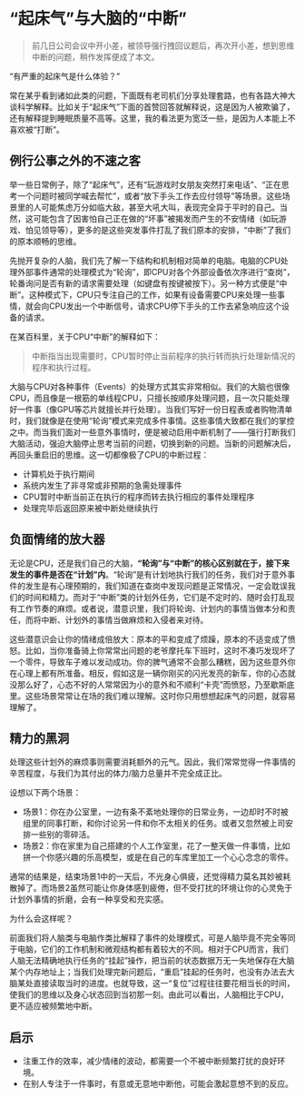 # “起床气”与大脑的“中断”

> 前几日公司会议中开小差，被领导强行拽回议题后，再次开小差，想到思维中断的问题，稍作发挥便成了本文。



“有严重的起床气是什么体验？”



常在某乎看到诸如此类的问题，下面既有老司机们分享处理套路，也有各路大神大谈科学解释。比如关于“起床气”下面的首赞回答就解释说，这是因为人被欺骗了，还有解释提到睡眠质量不高等。这里，我的看法更为宽泛一些，是因为人本能上不喜欢被“打断”。

## 例行公事之外的不速之客



举一些日常例子，除了“起床气”，还有“玩游戏时女朋友突然打来电话”、“正在思考一个问题时被同学喊去帮忙”，或者“放下手头工作去应付领导”等场景。这些场景里的人可能焦虑万分如临大敌，甚至大吼大叫，表现完全异于平时的自己。当然，这可能包含了因害怕自己正在做的“坏事”被揭发而产生的不安情绪（如玩游戏、怕见领导等），更多的是这些突发事件打乱了我们原本的安排，“中断”了我们的原本顺畅的思维。



先抛开复杂的人脑，我们先了解一下结构和机制相对简单的电脑。电脑的CPU处理外部事件通常的处理模式为“轮询”，即CPU对各个外部设备依次序进行“查岗”，轮番询问是否有新的请求需要处理（如键盘有按键被按下）。另一种方式便是“中断”。这种模式下，CPU只专注自己的工作，如果有设备需要CPU来处理一些事情，就会向CPU发出一个中断信号，请求CPU停下手头的工作去紧急响应这个设备的请求。

在某百科里，关于CPU“中断”的解释如下：

> 中断指当出现需要时，CPU暂时停止当前程序的执行转而执行处理新情况的程序和执行过程。



大脑与CPU对各种事件（Events）的处理方式其实非常相似。我们的大脑也很像CPU，而且像是一根筋的单线程CPU，只擅长按顺序处理问题，且一次只能处理好一件事（像GPU等芯片就擅长并行处理）。当我们写好一份日程表或者购物清单时，我们就像是在使用“轮询”模式来完成多件事情。这些事情大致都在我们的掌控之中。而当我们面对一些意外事情时，便是被动启用中断机制了——强行打断我们大脑活动，强迫大脑停止思考当前的问题，切换到新的问题。当新的问题解决后，再回头重启旧的思维。这一切都像极了CPU的中断过程：

- 计算机处于执行期间
- 系统内发生了非寻常或非预期的急需处理事件
- CPU暂时中断当前正在执行的程序而转去执行相应的事件处理程序
- 处理完毕后返回原来被中断处继续执行



## 负面情绪的放大器



无论是CPU，还是我们自己的大脑，**“轮询”与“中断”的核心区别就在于，接下来发生的事件是否在“计划”内**。“轮询”是有计划地执行我们的任务，我们对于意外事件的发生是有心理预期的，我们知道在查岗中发现问题是正常情况，一定会耽误我们的时间和精力。而对于“中断”类的计划外任务，它们是不定时的、随时会打乱现有工作节奏的麻烦。或者说，潜意识里，我们将轮询、计划内的事情当做本分和责任，而将中断、计划外的事情当做麻烦和入侵者来对待。



这些潜意识会让你的情绪成倍放大：原本的平和变成了烦躁，原本的不适变成了愤怒。比如，当你准备骑上你常常出问题的老爷摩托车下班时，这时不凑巧发现坏了一个零件，导致车子难以发动成功。你的脾气通常不会那么糟糕，因为这些意外你在心理上都有所准备。相反，假如这是一辆你刚买的闪光发亮的新车，你的心态就没那么好了，心态不好的人常常因为小的意外和不顺利“卡壳”而愤怒，乃至歇斯底里。这些场景常常让在场的我们难以理解。这时你只用想想起床气的问题，就容易理解了。

## 精力的黑洞



处理这些计划外的麻烦事则需要消耗额外的元气。因此，我们常常觉得一件事情的辛苦程度，与我们为其付出的体力/脑力总量并不完全成正比。



设想以下两个场景：

- 场景1：你在办公室里，一边有条不紊地处理你的日常业务，一边却时不时被组里的同事打断，和你讨论另一件和你不太相关的任务。或者又忽然被上司安排一些别的零碎活。
- 场景2：你在家里为自己搭建的个人工作室里，花了一整天做一件事情，比如拼一个你感兴趣的乐高模型，或是在自己的车库里加工一个心心念念的零件。



通常的结果是，结束场景1中的一天后，不光身心俱疲，还觉得精力莫名其妙被耗散掉了。而场景2虽然可能让你身体感到疲倦，但不受打扰的环境让你的心灵免于计划外事情的折磨，会有一种享受和充实感。



为什么会这样呢？



前面我们将人脑类与电脑作类比解释了事件的处理模式，可是人脑毕竟不完全等同于电脑，它们的工作机制和微观结构都有着较大的不同。相对于CPU而言，我们人脑无法精确地执行任务的“挂起”操作，把当前的状态数据万无一失地保存在大脑某个内存地址上；当我们处理完新问题后，“重启”挂起的任务时，也没有办法去大脑某处直接读取当时的进度。也就导致，这一“复位”过程往往要花相当长的时间，使我们的思维以及身心状态回到当初那一刻。由此可以看出，人脑相比于CPU，更不适应被频繁地中断。



## 启示



- 注重工作的效率，减少情绪的波动，都需要一个不被中断频繁打扰的良好环境。
- 在别人专注于一件事时，有意或无意地中断他，可能会激起意想不到的反应。



